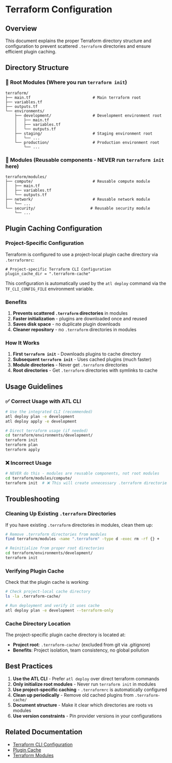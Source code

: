 # Terraform Configuration

## Overview

This document explains the proper Terraform directory structure and configuration to prevent scattered `.terraform` directories and ensure efficient plugin caching.

## Directory Structure

### 🎯 **Root Modules** (Where you run `terraform init`)

```text
terraform/
├── main.tf                           # Main terraform root
├── variables.tf
├── outputs.tf
└── environments/
    ├── development/                  # Development environment root
    │   ├── main.tf
    │   ├── variables.tf
    │   └── outputs.tf
    ├── staging/                      # Staging environment root
    │   └── ...
    └── production/                   # Production environment root
        └── ...
```

### 🚫 **Modules** (Reusable components - NEVER run `terraform init` here)

```text
terraform/modules/
├── compute/                          # Reusable compute module
│   ├── main.tf
│   ├── variables.tf
│   └── outputs.tf
├── network/                          # Reusable network module
│   └── ...
└── security/                        # Reusable security module
    └── ...
```

## Plugin Caching Configuration

### Project-Specific Configuration

Terraform is configured to use a project-local plugin cache directory via `.terraformrc`:

```hcl
# Project-specific Terraform CLI Configuration
plugin_cache_dir = ".terraform-cache"
```

This configuration is automatically used by the `atl deploy` command via the `TF_CLI_CONFIG_FILE` environment variable.

### Benefits

1. **Prevents scattered `.terraform` directories** in modules
2. **Faster initialization** - plugins are downloaded once and reused
3. **Saves disk space** - no duplicate plugin downloads
4. **Cleaner repository** - no `.terraform` directories in modules

### How It Works

1. **First `terraform init`** - Downloads plugins to cache directory
2. **Subsequent `terraform init`** - Uses cached plugins (much faster)
3. **Module directories** - Never get `.terraform` directories
4. **Root directories** - Get `.terraform` directories with symlinks to cache

## Usage Guidelines

### ✅ **Correct Usage with ATL CLI**

```bash
# Use the integrated CLI (recommended)
atl deploy plan -e development
atl deploy apply -e development

# Direct terraform usage (if needed)
cd terraform/environments/development/
terraform init
terraform plan
terraform apply
```

### ❌ **Incorrect Usage**

```bash
# NEVER do this - modules are reusable components, not root modules
cd terraform/modules/compute/
terraform init  # ❌ This will create unnecessary .terraform directories
```

## Troubleshooting

### Cleaning Up Existing `.terraform` Directories

If you have existing `.terraform` directories in modules, clean them up:

```bash
# Remove .terraform directories from modules
find terraform/modules -name ".terraform" -type d -exec rm -rf {} +

# Reinitialize from proper root directories
cd terraform/environments/development/
terraform init
```

### Verifying Plugin Cache

Check that the plugin cache is working:

```bash
# Check project-local cache directory
ls -la .terraform-cache/

# Run deployment and verify it uses cache
atl deploy plan -e development --terraform-only
```

### Cache Directory Location

The project-specific plugin cache directory is located at:

- **Project root**: `.terraform-cache/` (excluded from git via .gitignore)
- **Benefits**: Project isolation, team consistency, no global pollution

## Best Practices

1. **Use the ATL CLI** - Prefer `atl deploy` over direct terraform commands
2. **Only initialize root modules** - Never run `terraform init` in modules
3. **Use project-specific caching** - `.terraformrc` is automatically configured
4. **Clean up periodically** - Remove old cached plugins from `.terraform-cache/`
5. **Document structure** - Make it clear which directories are roots vs modules
6. **Use version constraints** - Pin provider versions in your configurations

## Related Documentation

- [Terraform CLI Configuration](https://developer.hashicorp.com/terraform/cli/config/config-file)
- [Plugin Cache](https://developer.hashicorp.com/terraform/cli/config/config-file#plugin-cache)
- [Terraform Modules](https://developer.hashicorp.com/terraform/language/modules)
